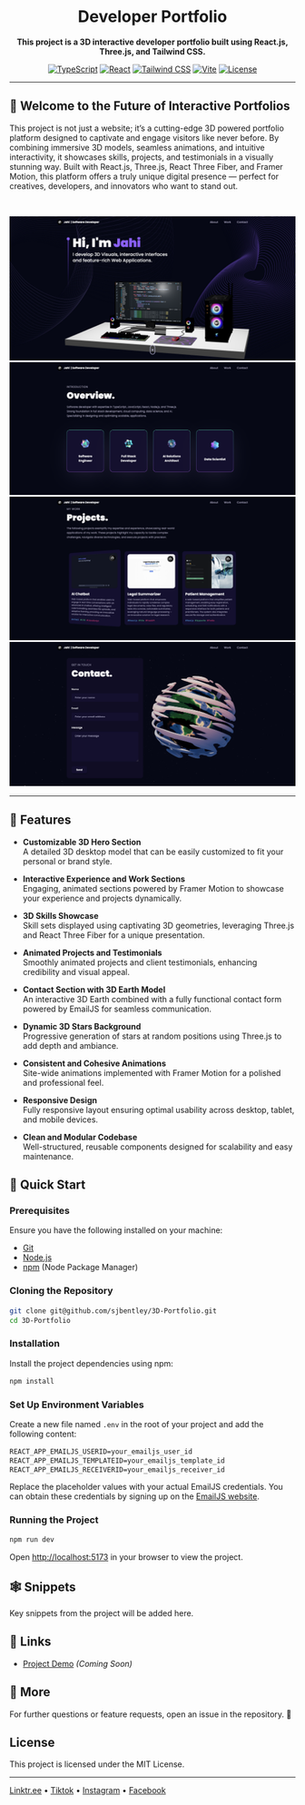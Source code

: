 <div align="center">
  <h1>Developer Portfolio</h1>
  <p><strong>This project is a 3D interactive developer portfolio built using React.js, Three.js, and Tailwind CSS.</strong></p>

  [![TypeScript](https://img.shields.io/badge/TypeScript-4.9.5-blue.svg)](https://www.typescriptlang.org/)
  [![React](https://img.shields.io/badge/React-18.3.1-61dafb.svg)](https://reactjs.org/)
  [![Tailwind CSS](https://img.shields.io/badge/Tailwind-3.3.0-38bdf8.svg)](https://tailwindcss.com/)
  [![Vite](https://img.shields.io/badge/Vite-5.0.0-646cff.svg)](https://vitejs.dev/)
  [![License](https://img.shields.io/badge/License-Proprietary-red.svg)](LICENSE)
</div>

--- 

## 🚀 Welcome to the Future of Interactive Portfolios

This project is not just a website; it’s a cutting-edge 3D powered portfolio platform designed to captivate and engage visitors like never before. By combining immersive 3D models, seamless animations, and intuitive interactivity, it showcases skills, projects, and testimonials in a visually stunning way. Built with React.js, Three.js, React Three Fiber, and Framer Motion, this platform offers a truly unique digital presence — perfect for creatives, developers, and innovators who want to stand out.

<br>

![sirjahibentley®](src/assets/overview.png)
![sirjahibentley®](src/assets/introduction.png)
![sirjahibentley®](src/assets/projects.png)
![sirjahibentley®](src/assets/contact.png)

---

## 🔋 Features

- **Customizable 3D Hero Section**  
  A detailed 3D desktop model that can be easily customized to fit your personal or brand style.

- **Interactive Experience and Work Sections**  
  Engaging, animated sections powered by Framer Motion to showcase your experience and projects dynamically.

- **3D Skills Showcase**  
  Skill sets displayed using captivating 3D geometries, leveraging Three.js and React Three Fiber for a unique presentation.

- **Animated Projects and Testimonials**  
  Smoothly animated projects and client testimonials, enhancing credibility and visual appeal.

- **Contact Section with 3D Earth Model**  
  An interactive 3D Earth combined with a fully functional contact form powered by EmailJS for seamless communication.

- **Dynamic 3D Stars Background**  
  Progressive generation of stars at random positions using Three.js to add depth and ambiance.

- **Consistent and Cohesive Animations**  
  Site-wide animations implemented with Framer Motion for a polished and professional feel.

- **Responsive Design**  
  Fully responsive layout ensuring optimal usability across desktop, tablet, and mobile devices.

- **Clean and Modular Codebase**  
  Well-structured, reusable components designed for scalability and easy maintenance.

## 🤸 Quick Start

### Prerequisites

Ensure you have the following installed on your machine:

- [Git](https://git-scm.com/)
- [Node.js](https://nodejs.org/en)
- [npm](https://www.npmjs.com/) (Node Package Manager)

### Cloning the Repository

```bash
git clone git@github.com/sjbentley/3D-Portfolio.git
cd 3D-Portfolio
```

### Installation

Install the project dependencies using npm:

```bash
npm install
```

### Set Up Environment Variables

Create a new file named `.env` in the root of your project and add the following content:

```env
REACT_APP_EMAILJS_USERID=your_emailjs_user_id
REACT_APP_EMAILJS_TEMPLATEID=your_emailjs_template_id
REACT_APP_EMAILJS_RECEIVERID=your_emailjs_receiver_id
```

Replace the placeholder values with your actual EmailJS credentials. You can obtain these credentials by signing up on the [EmailJS website](https://www.emailjs.com/).

### Running the Project

```bash
npm run dev
```

Open [http://localhost:5173](http://localhost:5173) in your browser to view the project.

## 🕸️ Snippets

Key snippets from the project will be added here.

## 🔗 Links

- [Project Demo](#) *(Coming Soon)*

## 🚀 More

For further questions or feature requests, open an issue in the repository. 🚀

## License

This project is licensed under the MIT License.

---

[Linktr.ee](https://linktr.ee/sirjahibentley) • [Tiktok](https://tiktok.com/@sirjahibentley) • [Instagram](https://instagram.com/sirjahibentley) • [Facebook](https://facebook.com/sirjahibentley)

